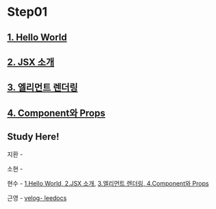 # Step01

## [1. Hello World](https://ko.reactjs.org/docs/hello-world.html)
## [2. JSX 소개](https://ko.reactjs.org/docs/introducing-jsx.html)
## [3. 엘리먼트 렌더링](https://ko.reactjs.org/docs/rendering-elements.html)
## [4. Component와 Props](https://ko.reactjs.org/docs/components-and-props.html)


## Study Here!

지환 - 

소현 -

현수 - [1.Hello World, 2.JSX 소개](https://fe-hyunsu.github.io/react-study-01), [3.엘리먼트 렌더링, 4.Component와 Props](https://fe-hyunsu.github.io/react-study-02)

근영 - [velog- leedocs](https://velog.io/@leedocs/TIL-React-Documents-Step01)
